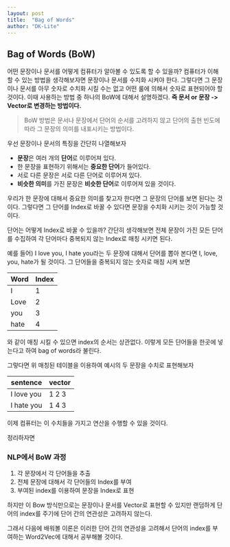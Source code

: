 ```yaml
---
layout: post
title:  "Bag of Words"
author: "DK-Lite"
---
```


## Bag of Words (BoW)

어떤 문장이나 문서를 어떻게 컴퓨터가 알아볼 수 있도록 할 수 있을까?
컴퓨터가 이해할 수 있는 방법을 생각해보자면 문장이나 문서를 수치화 시켜야 한다.
그렇다면 그 문장이나 문서를 아무 숫자로 수치화 시킬 수는 없고
어떤 룰에 의해서 숫자로 표현되어야 할 것이다.
이때 사용하는 방법 중 하나의 BoW에 대해서 설명하겠다.
**즉 문서 or 문장 -> Vector로 변경하는 방법이다.**

> BoW 방법은 문서나 문장에서 단어의 순서를 고려하지 않고 단어의 출현 빈도에 따라 그 문장의 의미를 내포시키는 방법이다.


우선 문장이나 문서의 특징을 간단히 나열해보자

- **문장**은 여러 개의 **단어**로 이루어져 있다.
- 한 문장을 표현하기 위해서는 **중요한 단어**가 들어있다.
- 서로 다른 문장은 서로 다른 단어로 이루어져 있다.
- **비슷한 의미**를 가진 문장은 **비슷한 단어**로 이루어져 있을 것이다.

우리가 한 문장에 대해서 중요한 의미를 찾고자 한다면 그 문장의 단어를 보면 된다는 것이다.
그렇다면 그 단어를 Index로 바꿀 수 있다면 문장을 수치화 시키는 것이 가능할 것이다.

단어는 어떻게 Index로 바꿀 수 있을까?
간단히 생각해보면 전체 문장이 가진 모든 단어를 수집하여 각 단어마다 중복되지 않는 Index로 매칭 시키면 된다.

예를 들어) I love you, I hate you라는 두 문장에 대해서
단어를 뽑아 본다면 I, love, you, hate가 될 것이다.
그 단어들을 중복되지 않는 숫자로 매칭 시켜 보면 

|Word|Index|
|----|-----|
|I|1|
|Love|2|
|you|3|
|hate|4|

와 같이 매칭 시킬 수 있으면 index의 순서는 상관없다.
이렇게 모든 단어들을 한곳에 넣는다고 하여 bag of words라 불린다.

그렇다면 위 매칭된 테이블을 이용하여 예시의 두 문장을 수치로 표현해보자 

|sentence | vector|
|---------|-------|
|I love you | 1 2 3 |
|I hate you | 1 4 3 | 

이제 컴퓨터는 이 수치들을 가지고 연산을 수행할 수 있을 것이다.

정리하자면
### NLP에서 BoW 과정
1. 각 문장에서 각 단어들을 추출
2. 전체 문장에 대해서 각 단어들의 Index를 부여
3. 부여된 index를 이용하여 문장을 Index로 표현

하지만 이 Bow 방식만으로는 문장이나 문서를 Vector로 표현할 수 있지만 랜덤하게 단어의 index를 주기에 단어 간의 연관성은 고려하지 않는다.

그래서 다음에 배워볼 이론은 이러한 단어 간의 연관성을 고려해서 단어의 index를 부여하는 Word2Vec에 대해서 공부해볼 것이다.
